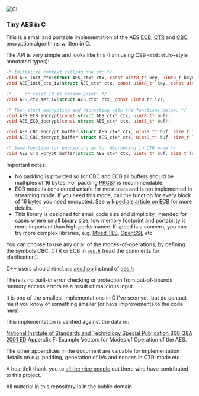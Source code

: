 ![CI](https://github.com/kokke/tiny-AES-c/workflows/CI/badge.svg)
### Tiny AES in C

This is a small and portable implementation of the AES [ECB](https://en.wikipedia.org/wiki/Block_cipher_mode_of_operation#Electronic_Codebook_.28ECB.29), [CTR](https://en.wikipedia.org/wiki/Block_cipher_mode_of_operation#Counter_.28CTR.29) and [CBC](https://en.wikipedia.org/wiki/Block_cipher_mode_of_operation#Cipher_Block_Chaining_.28CBC.29) encryption algorithms written in C.


The API is very simple and looks like this (I am using C99 `<stdint.h>`-style annotated types):

```C
/* Initialize context calling one of: */
void AES_init_ctx(struct AES_ctx* ctx, const uint8_t* key, uint8_t keyLength);
void AES_init_ctx_iv(struct AES_ctx* ctx, const uint8_t* key, const uint8_t* iv, uint8_t keyLength);

/* ... or reset IV at random point: */
void AES_ctx_set_iv(struct AES_ctx* ctx, const uint8_t* iv);

/* Then start encrypting and decrypting with the functions below: */
void AES_ECB_encrypt(const struct AES_ctx* ctx, uint8_t* buf);
void AES_ECB_decrypt(const struct AES_ctx* ctx, uint8_t* buf);

void AES_CBC_encrypt_buffer(struct AES_ctx* ctx, uint8_t* buf, size_t length);
void AES_CBC_decrypt_buffer(struct AES_ctx* ctx, uint8_t* buf, size_t length);

/* Same function for encrypting as for decrypting in CTR mode */
void AES_CTR_xcrypt_buffer(struct AES_ctx* ctx, uint8_t* buf, size_t length);
```

Important notes: 
 * No padding is provided so for CBC and ECB all buffers should be multiples of 16 bytes. For padding [PKCS7](https://en.wikipedia.org/wiki/Padding_(cryptography)#PKCS7) is recommendable.
 * ECB mode is considered unsafe for most uses and is not implemented in streaming mode. If you need this mode, call the function for every block of 16 bytes you need encrypted. See [wikipedia's article on ECB](https://en.wikipedia.org/wiki/Block_cipher_mode_of_operation#Electronic_Codebook_(ECB)) for more details.
 * This library is designed for small code size and simplicity, intended for cases where small binary size, low memory footprint and portability is more important than high performance. If speed is a concern, you can try more complex libraries, e.g. [Mbed TLS](https://tls.mbed.org/), [OpenSSL](https://www.openssl.org/) etc.

You can choose to use any or all of the modes-of-operations, by defining the symbols CBC, CTR or ECB in [`aes.h`](https://github.com/kokke/tiny-AES-c/blob/master/aes.h) (read the comments for clarification).

C++ users should `#include` [aes.hpp](https://github.com/kokke/tiny-AES-c/blob/master/aes.hpp) instead of [aes.h](https://github.com/kokke/tiny-AES-c/blob/master/aes.h)

There is no built-in error checking or protection from out-of-bounds memory access errors as a result of malicious input.

It is one of the smallest implementations in C I've seen yet, but do contact me if you know of something smaller (or have improvements to the code here). 

This implementation is verified against the data in:

[National Institute of Standards and Technology Special Publication 800-38A 2001 ED](http://nvlpubs.nist.gov/nistpubs/Legacy/SP/nistspecialpublication800-38a.pdf) Appendix F: Example Vectors for Modes of Operation of the AES.

The other appendices in the document are valuable for implementation details on e.g. padding, generation of IVs and nonces in CTR-mode etc.


A heartfelt thank-you to [all the nice people](https://github.com/kokke/tiny-AES-c/graphs/contributors) out there who have contributed to this project.


All material in this repository is in the public domain.
